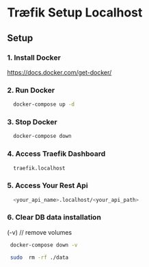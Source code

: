 # Træfik Setup Localhost

## Setup

### 1. Install Docker

https://docs.docker.com/get-docker/

### 2. Run Docker

```bash
  docker-compose up -d
```

### 3. Stop Docker

```bash
  docker-compose down
```

### 4. Access Traefik Dashboard

```bash
  traefik.localhost
```

### 5. Access Your Rest Api

```bash
  <your_api_name>.localhost/<your_api_path>
```

### 6. Clear DB data installation

(-v) // remove volumes
```bash
 docker-compose down -v 
```

```bash
 sudo  rm -rf ./data
```
